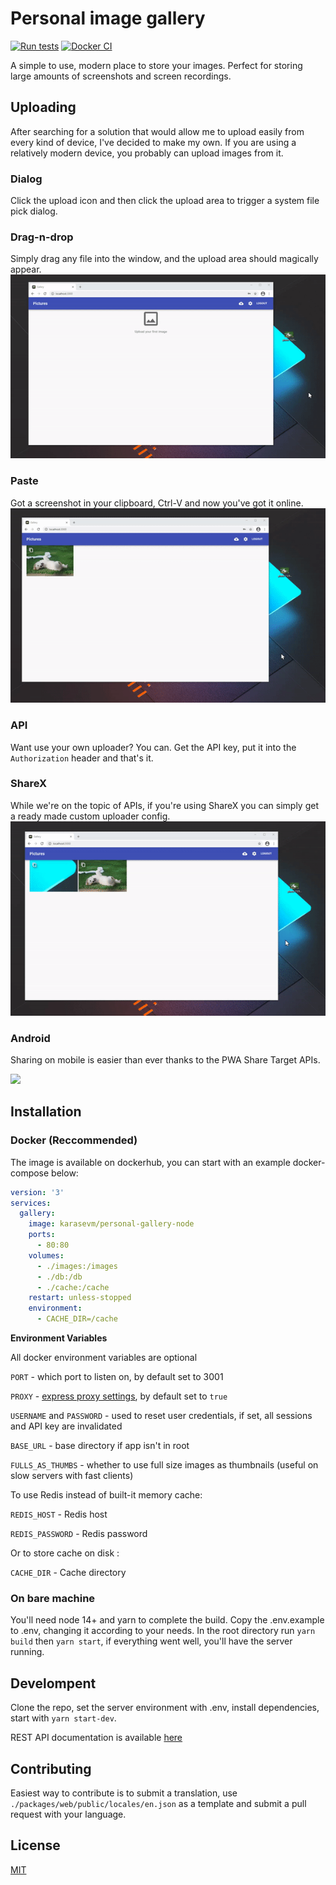 # Personal image gallery
[![Run tests](https://github.com/karasevm/personal-gallery-node/actions/workflows/test.yml/badge.svg)](https://github.com/karasevm/personal-gallery-node/actions/workflows/test.yml)
[![Docker CI](https://github.com/karasevm/personal-gallery-node/actions/workflows/publish.yml/badge.svg)](https://github.com/karasevm/personal-gallery-node/actions/workflows/publish.yml)

A simple to use, modern place to store your images. Perfect for storing large 
amounts of screenshots and screen recordings. 

## Uploading 
After searching for a solution that would allow me to upload easily from every 
kind of device, I've decided to make my own. If you are using a relatively modern
device, you probably can upload images from it.

### Dialog
Click the upload icon and then click the upload area to trigger a system file
pick dialog.

### Drag-n-drop
Simply drag any file into the window, and the upload area should magically appear.
![](README/drag.gif)

### Paste
Got a screenshot in your clipboard, Ctrl-V and now you've got it online.
![](README/paste.gif)

### API
Want use your own uploader? You can. Get the API key, put it into the `Authorization`
header and that's it.

### ShareX
While we're on the topic of APIs, if you're using ShareX you can simply get
a ready made custom uploader config.
![](README/sharex.gif)

### Android
Sharing on mobile is easier than ever thanks to the PWA Share Target APIs.

![](README/android.gif)

## Installation

### Docker (Reccommended)
The image is available on dockerhub, you can start with an example 
docker-compose below:
```yaml
version: '3'
services:
  gallery:
    image: karasevm/personal-gallery-node
    ports:
      - 80:80
    volumes:
      - ./images:/images
      - ./db:/db
      - ./cache:/cache
    restart: unless-stopped
    environment:
      - CACHE_DIR=/cache
```
**Environment Variables**

All docker environment variables are optional

`PORT` - which port to listen on, by default set to 3001

`PROXY` - [express proxy settings](https://expressjs.com/en/guide/behind-proxies.html), by default set to `true`

`USERNAME` and `PASSWORD` - used to reset user credentials, if set, all sessions and API key are invalidated

`BASE_URL` - base directory if app isn't in root

`FULLS_AS_THUMBS` - whether to use full size images as thumbnails (useful on slow servers with fast clients)

To use Redis instead of built-it memory cache:

`REDIS_HOST` - Redis host

`REDIS_PASSWORD` - Redis password

Or to store cache on disk :

`CACHE_DIR` - Cache directory


### On bare machine
You'll need node 14+ and yarn to complete the build. 
Copy the .env.example to .env, changing it according to your needs. In the root directory run `yarn build` then `yarn start`, if everything went well, you'll have the server running.

## Develompent
Clone the repo, set the server environment with .env, install dependencies, start with `yarn start-dev`.

REST API documentation is available [here](packages/server/docs/api/README.md)

## Contributing
Easiest way to contribute is to submit a translation, use `./packages/web/public/locales/en.json` 
as a template and submit a pull request with your language.

## License
[MIT](LICENSE)